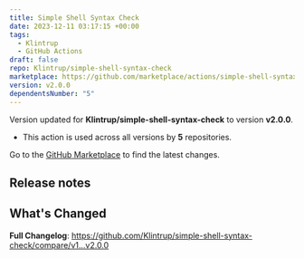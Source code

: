 ```yaml
---
title: Simple Shell Syntax Check
date: 2023-12-11 03:17:15 +00:00
tags:
  - Klintrup
  - GitHub Actions
draft: false
repo: Klintrup/simple-shell-syntax-check
marketplace: https://github.com/marketplace/actions/simple-shell-syntax-check
version: v2.0.0
dependentsNumber: "5"
---
```



Version updated for **Klintrup/simple-shell-syntax-check** to version **v2.0.0**.
- This action is used across all versions by **5** repositories.

Go to the [GitHub Marketplace](https://github.com/marketplace/actions/simple-shell-syntax-check) to find the latest changes.

## Release notes

## What's Changed

**Full Changelog**: https://github.com/Klintrup/simple-shell-syntax-check/compare/v1...v2.0.0
